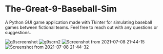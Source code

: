 # The-Great-9-Baseball-Sim
A Python GUI game application made with Tkinter for simulating baseball games between fictional teams. Feel free to reach out with any questions or suggestions.


![g9screenshot](https://user-images.githubusercontent.com/17995774/125011057-bc2ebc00-e035-11eb-859b-9f35ae17a7a9.png)
![g9scrn2](https://user-images.githubusercontent.com/17995774/125011064-be911600-e035-11eb-8b1a-bab30a68ab15.png)
![Screenshot from 2021-07-08 21-44-15](https://user-images.githubusercontent.com/17995774/125011067-c05ad980-e035-11eb-8bea-47878dd3ada7.png)
![Screenshot from 2021-07-08 21-44-32](https://user-images.githubusercontent.com/17995774/125011070-c18c0680-e035-11eb-9044-aa207d5c1898.png)

